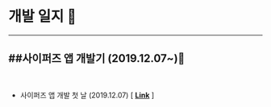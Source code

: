 # 개발 일지 :memo:
---

##사이퍼즈 앱 개발기 (2019.12.07~):rocket: 
---
&nbsp;
- 사이퍼즈 앱 개발 첫 날 (2019.12.07) [ **[Link](./cypersAppsDaily/start.md)** ]
